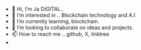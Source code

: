 - 👋 Hi, I’m  Ja DIGITAL.. 
- 👀 I’m interested in .. Blockchain technology and A.I
- 🌱 I’m currently learning, blockchain.
- 💞️ I’m looking to collaborate on ideas and projects.
- 📫 How to reach me ...github, X, linktree
- 

<!---
1980DIGITAL/1980DIGITAL is a ✨ special ✨ repository because its `README.md` (this file) appears on your GitHub profile.
You can click the Preview link to take a look at your changes.
--->
